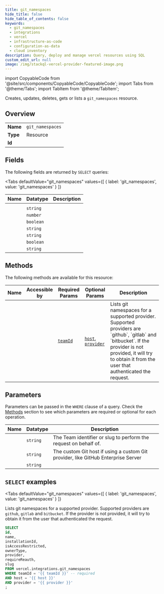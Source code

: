 ```yaml
--- 
title: git_namespaces
hide_title: false
hide_table_of_contents: false
keywords:
  - git_namespaces
  - integrations
  - vercel
  - infrastructure-as-code
  - configuration-as-data
  - cloud inventory
description: Query, deploy and manage vercel resources using SQL
custom_edit_url: null
image: /img/stackql-vercel-provider-featured-image.png
---
```


import CopyableCode from '@site/src/components/CopyableCode/CopyableCode';
import Tabs from '@theme/Tabs';
import TabItem from '@theme/TabItem';

Creates, updates, deletes, gets or lists a <code>git_namespaces</code> resource.

## Overview
<table><tbody>
<tr><td><b>Name</b></td><td><code>git_namespaces</code></td></tr>
<tr><td><b>Type</b></td><td>Resource</td></tr>
<tr><td><b>Id</b></td><td><CopyableCode code="vercel.integrations.git_namespaces" /></td></tr>
</tbody></table>

## Fields

The following fields are returned by `SELECT` queries:

<Tabs
    defaultValue="git_namespaces"
    values={[
        { label: 'git_namespaces', value: 'git_namespaces' }
    ]}
>
<TabItem value="git_namespaces">

<table>
<thead>
    <tr>
    <th>Name</th>
    <th>Datatype</th>
    <th>Description</th>
    </tr>
</thead>
<tbody>
<tr>
    <td><CopyableCode code="id" /></td>
    <td><code></code></td>
    <td></td>
</tr>
<tr>
    <td><CopyableCode code="name" /></td>
    <td><code>string</code></td>
    <td></td>
</tr>
<tr>
    <td><CopyableCode code="installationId" /></td>
    <td><code>number</code></td>
    <td></td>
</tr>
<tr>
    <td><CopyableCode code="isAccessRestricted" /></td>
    <td><code>boolean</code></td>
    <td></td>
</tr>
<tr>
    <td><CopyableCode code="ownerType" /></td>
    <td><code>string</code></td>
    <td></td>
</tr>
<tr>
    <td><CopyableCode code="provider" /></td>
    <td><code>string</code></td>
    <td></td>
</tr>
<tr>
    <td><CopyableCode code="requireReauth" /></td>
    <td><code>boolean</code></td>
    <td></td>
</tr>
<tr>
    <td><CopyableCode code="slug" /></td>
    <td><code>string</code></td>
    <td></td>
</tr>
</tbody>
</table>
</TabItem>
</Tabs>

## Methods

The following methods are available for this resource:

<table>
<thead>
    <tr>
    <th>Name</th>
    <th>Accessible by</th>
    <th>Required Params</th>
    <th>Optional Params</th>
    <th>Description</th>
    </tr>
</thead>
<tbody>
<tr>
    <td><a href="#git_namespaces"><CopyableCode code="git_namespaces" /></a></td>
    <td><CopyableCode code="select" /></td>
    <td><a href="#parameter-teamId"><code>teamId</code></a></td>
    <td><a href="#parameter-host"><code>host</code></a>, <a href="#parameter-provider"><code>provider</code></a></td>
    <td>Lists git namespaces for a supported provider. Supported providers are `github`, `gitlab` and `bitbucket`. If the provider is not provided, it will try to obtain it from the user that authenticated the request.</td>
</tr>
</tbody>
</table>

## Parameters

Parameters can be passed in the `WHERE` clause of a query. Check the [Methods](#methods) section to see which parameters are required or optional for each operation.

<table>
<thead>
    <tr>
    <th>Name</th>
    <th>Datatype</th>
    <th>Description</th>
    </tr>
</thead>
<tbody>
<tr id="parameter-teamId">
    <td><CopyableCode code="teamId" /></td>
    <td><code>string</code></td>
    <td>The Team identifier or slug to perform the request on behalf of.</td>
</tr>
<tr id="parameter-host">
    <td><CopyableCode code="host" /></td>
    <td><code>string</code></td>
    <td>The custom Git host if using a custom Git provider, like GitHub Enterprise Server</td>
</tr>
<tr id="parameter-provider">
    <td><CopyableCode code="provider" /></td>
    <td><code>string</code></td>
    <td></td>
</tr>
</tbody>
</table>

## `SELECT` examples

<Tabs
    defaultValue="git_namespaces"
    values={[
        { label: 'git_namespaces', value: 'git_namespaces' }
    ]}
>
<TabItem value="git_namespaces">

Lists git namespaces for a supported provider. Supported providers are `github`, `gitlab` and `bitbucket`. If the provider is not provided, it will try to obtain it from the user that authenticated the request.

```sql
SELECT
id,
name,
installationId,
isAccessRestricted,
ownerType,
provider,
requireReauth,
slug
FROM vercel.integrations.git_namespaces
WHERE teamId = '{{ teamId }}' -- required
AND host = '{{ host }}'
AND provider = '{{ provider }}'
;
```
</TabItem>
</Tabs>
